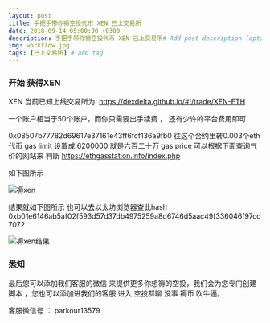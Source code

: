 ```yaml
---
layout: post
title: 手把手带你褥空投代币 XEN 已上交易所
date: 2018-09-14 05:00:00 +0300
description: 手把手带你褥空投代币 XEN 已上交易所# Add post description (optional)
img: workflow.jpg
tags: [已上交易所] # add tag
---
```


### 开始 获得XEN 

XEN  当前已知上线交易所为: https://dexdelta.github.io/#!/trade/XEN-ETH

一个账户相当于50个账户，而你只需要出手续费 ， 还有少许的平台费用即可

0x08507b77782d69617e37161e43ff6fcf136a9fb0  往这个合约里转0.003个eth代币  gas limit 设置成 6200000  就是六百二十万
 gas price  可以根据下面查询气价的网站来 判断 https://ethgasstation.info/index.php 
 
 如下图所示
 
 ![褥xen]({{site.baseurl}}/assets/img/2018-9-14-xen/褥xen.png)
 
 结果就如下图所示   也可以去以太坊浏览器查此hash  0xb01e6146ab5af02f593d57d37db4975259a8d6746d5aac49f336046f97cd7072
 
  ![褥xen结果]({{site.baseurl}}/assets/img/2018-9-14-xen/褥xen结果.png)

  
  
###  悉知

最后您可以添加我们客服的微信  来提供更多你想褥的空投，我们会为您专门创建脚本  ，您也可以添加进我们的客服 进入 空投群聊 没事 褥币 吹牛逼。

客服微信号 ：   parkour13579
